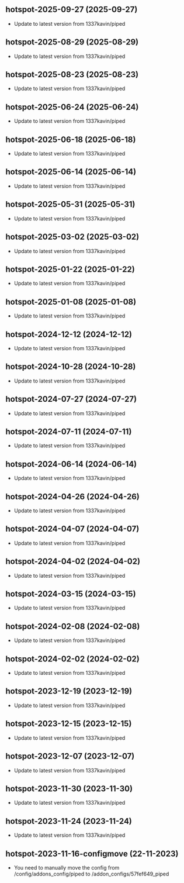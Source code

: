 
## hotspot-2025-09-27 (2025-09-27)
- Update to latest version from 1337kavin/piped

## hotspot-2025-08-29 (2025-08-29)
- Update to latest version from 1337kavin/piped

## hotspot-2025-08-23 (2025-08-23)
- Update to latest version from 1337kavin/piped

## hotspot-2025-06-24 (2025-06-24)
- Update to latest version from 1337kavin/piped

## hotspot-2025-06-18 (2025-06-18)
- Update to latest version from 1337kavin/piped

## hotspot-2025-06-14 (2025-06-14)
- Update to latest version from 1337kavin/piped

## hotspot-2025-05-31 (2025-05-31)
- Update to latest version from 1337kavin/piped

## hotspot-2025-03-02 (2025-03-02)
- Update to latest version from 1337kavin/piped

## hotspot-2025-01-22 (2025-01-22)
- Update to latest version from 1337kavin/piped

## hotspot-2025-01-08 (2025-01-08)
- Update to latest version from 1337kavin/piped

## hotspot-2024-12-12 (2024-12-12)
- Update to latest version from 1337kavin/piped

## hotspot-2024-10-28 (2024-10-28)
- Update to latest version from 1337kavin/piped

## hotspot-2024-07-27 (2024-07-27)
- Update to latest version from 1337kavin/piped

## hotspot-2024-07-11 (2024-07-11)
- Update to latest version from 1337kavin/piped

## hotspot-2024-06-14 (2024-06-14)
- Update to latest version from 1337kavin/piped

## hotspot-2024-04-26 (2024-04-26)
- Update to latest version from 1337kavin/piped

## hotspot-2024-04-07 (2024-04-07)
- Update to latest version from 1337kavin/piped

## hotspot-2024-04-02 (2024-04-02)
- Update to latest version from 1337kavin/piped

## hotspot-2024-03-15 (2024-03-15)
- Update to latest version from 1337kavin/piped

## hotspot-2024-02-08 (2024-02-08)
- Update to latest version from 1337kavin/piped

## hotspot-2024-02-02 (2024-02-02)
- Update to latest version from 1337kavin/piped

## hotspot-2023-12-19 (2023-12-19)
- Update to latest version from 1337kavin/piped

## hotspot-2023-12-15 (2023-12-15)
- Update to latest version from 1337kavin/piped

## hotspot-2023-12-07 (2023-12-07)
- Update to latest version from 1337kavin/piped

## hotspot-2023-11-30 (2023-11-30)
- Update to latest version from 1337kavin/piped

## hotspot-2023-11-24 (2023-11-24)
- Update to latest version from 1337kavin/piped
## hotspot-2023-11-16-configmove (22-11-2023)
- You need to manually move the config from /config/addons_config/piped to /addon_configs/57fef649_piped
